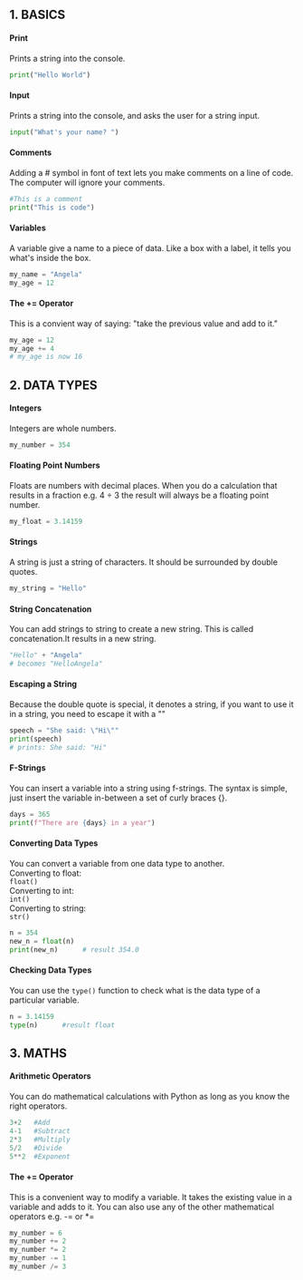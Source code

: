 ## 1. BASICS
  #### Print
  Prints a string into the console.
  ``` Python
  print("Hello World")
  ```
  
  #### Input
  Prints a string into the console, and asks the user for a string input.
  ``` Python
  input("What's your name? ")
  ```
  
  #### Comments
  Adding a # symbol in font of text lets you make comments on a line of code. The computer will ignore your comments.
  ``` Python
  #This is a comment
  print("This is code")
  ```
  
  #### Variables
  A variable give a name to a piece of data. Like a box with a label, it tells you what's inside the box.
  ``` Python
  my_name = "Angela"
  my_age = 12
  ```
  
  #### The += Operator
  This is a convient way of saying: "take the previous value and add to it."
  ``` Python
  my_age = 12
  my_age += 4
  # my_age is now 16
  ```

## 2. DATA TYPES
  #### Integers
  Integers are whole numbers.
  ``` Python
  my_number = 354
  ```
  
  #### Floating Point Numbers
  Floats are numbers with decimal places. When you do a calculation that results in a fraction e.g. 4 ÷ 3 the result will always be a floating point number.
  ``` Python
  my_float = 3.14159
  ```
  
  #### Strings
  A string is just a string of characters. It should be surrounded by double quotes.
  ``` Python
  my_string = "Hello"
  ```
  
  #### String Concatenation
  You can add strings to string to create a new string. This is called concatenation.It results in a new string.
  ``` Python
  "Hello" + "Angela"
  # becomes "HelloAngela"
  ```
      
  #### Escaping a String
  Because the double quote is special, it denotes a string, if you want to use it in a string, you need to escape it with a "\"
  ``` Python
  speech = "She said: \"Hi\""
  print(speech)
  # prints: She said: "Hi"
  ```
   
  #### F-Strings
  You can insert a variable into a string using f-strings. The syntax is simple, just insert the variable in-between a set of curly braces {}.
  ``` Python
  days = 365
  print(f"There are {days} in a year")
  ```
      
  #### Converting Data Types
  You can convert a variable from one data type to another.\
  Converting to float:\
  `float()`\
  Converting to int:\
  `int()`\
  Converting to string:\
  `str()`
  
  ``` Python
  n = 354
  new_n = float(n)
  print(new_n)      # result 354.0
  ```
      
  #### Checking Data Types
  You can use the `type()` function to check what is the data type of a particular variable.
  ``` Python
  n = 3.14159
  type(n)      #result float
  ```

## 3. MATHS
  #### Arithmetic Operators
  You can do mathematical calculations with Python as long as you know the right operators.
  ``` Python
  3+2   #Add
  4-1   #Subtract
  2*3   #Multiply
  5/2   #Divide
  5**2  #Exponent
  ```
      
  #### The += Operator
  This is a convenient way to modify a variable. It takes the existing value in a variable and adds to it. You can also use any of the other mathematical operators e.g. -= or *=
  ``` Python
  my_number = 6
  my_number += 2
  my_number *= 2
  my_number -= 1
  my_number /= 3
  ```
